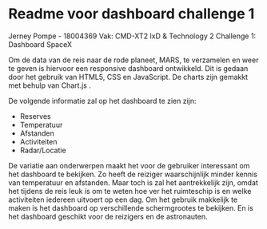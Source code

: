 # Readme voor dashboard challenge 1 
Jerney Pompe - 18004369
Vak: CMD-XT2 IxD & Technology 2
Challenge 1: Dashboard SpaceX

Om de data van de reis naar de rode planeet, MARS, te verzamelen en weer te geven is hiervoor een responsive dashboard ontwikkeld. Dit is gedaan door het gebruik van HTML5, CSS en JavaScript. De charts zijn gemakkt met behulp van  Chart.js .

De volgende informatie zal op het dashboard te zien zijn:
- Reserves
- Temperatuur
- Afstanden
- Activiteiten
- Radar/Locatie

De variatie aan onderwerpen maakt het voor de gebruiker interessant om het dashboard te bekijken. Zo heeft de reiziger waarschijnlijk minder kennis van temperatuur en afstanden. Maar toch is zal het aantrekkelijk zijn, omdat het tijdens de reis leuk is om te weten hoe ver het ruimteschip is en welke activiteiten iedereen uitvoert op een dag. Om het gebruik makkelijk te maken is het dashboard op verschillende schermgrootes te bekijken. En is het dashboard geschikt voor de reizigers en de astronauten.
